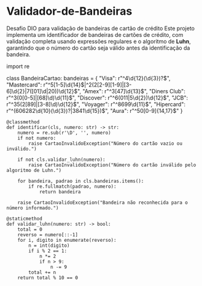 # Validador-de-Bandeiras
Desafio DIO para validação de bandeiras de cartão de crédito
Este projeto implementa um identificador de bandeiras de cartões de crédito, com validação completa usando expressões regulares e o algoritmo de **Luhn**, garantindo que o número do cartão seja válido antes da identificação da bandeira.

import re

class BandeiraCartao:
    bandeiras = {
        "Visa": r"^4\d{12}(\d{3})?$",
        "Mastercard": r"^5[1-5]\d{14}$|^2(2[2-9][1-9]|[3-6]\d{2}|7([01]\d|20))\d{12}$",
        "Amex": r"^3[47]\d{13}$",
        "Diners Club": r"^3(0[0-5]|[68]\d)\d{11}$",
        "Discover": r"^6(011|5\d{2})\d{12}$",
        "JCB": r"^35(2[89]|[3-8]\d)\d{12}$",
        "Voyager": r"^8699\d{11}$",
        "Hipercard": r"^(606282\d{10}(\d{3})?|3841\d{15})$",
        "Aura": r"^50[0-9]{14,17}$"
    }

    @classmethod
    def identificar(cls, numero: str) -> str:
        numero = re.sub(r'\D', '', numero)
        if not numero:
            raise CartaoInvalidoException("Número do cartão vazio ou inválido.")

        if not cls.validar_luhn(numero):
            raise CartaoInvalidoException("Número do cartão inválido pelo algoritmo de Luhn.")

        for bandeira, padrao in cls.bandeiras.items():
            if re.fullmatch(padrao, numero):
                return bandeira

        raise CartaoInvalidoException("Bandeira não reconhecida para o número informado.")

    @staticmethod
    def validar_luhn(numero: str) -> bool:
        total = 0
        reverso = numero[::-1]
        for i, digito in enumerate(reverso):
            n = int(digito)
            if i % 2 == 1:
                n *= 2
                if n > 9:
                    n -= 9
            total += n
        return total % 10 == 0

